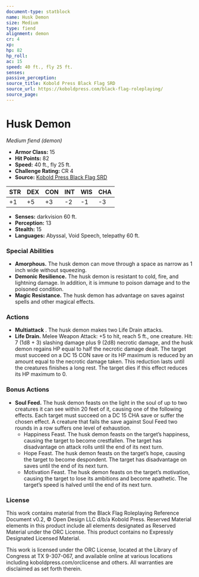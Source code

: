 ```yaml
---
document-type: statblock
name: Husk Demon
size: Medium
type: fiend
alignment: demon
cr: 4
xp: 
hp: 82
hp_roll: 
ac: 15
speed: 40 ft., fly 25 ft.
senses: 
passive_perception: 
source_title: Kobold Press Black Flag SRD
source_url: https://koboldpress.com/black-flag-roleplaying/
source_page: 
---
```


# Husk Demon

*Medium fiend (demon)*

- **Armor Class:** 15
- **Hit Points:** 82
- **Speed:** 40 ft., fly 25 ft.
- **Challenge Rating:** CR 4
- **Source:** [Kobold Press Black Flag SRD](https://koboldpress.com/black-flag-roleplaying/)

| STR | DEX | CON | INT | WIS | CHA |
| --- | --- | --- | --- | --- | --- |
| +1 | +5 | +3 | -2 | -1 | -3 |

- **Senses:** darkvision 60 ft.
- **Perception:** 13
- **Stealth:** 15
- **Languages:** Abyssal, Void Speech, telepathy 60 ft.

### Special Abilities

- **Amorphous.** The husk demon can move through a space as narrow as 1 inch wide without squeezing.
- **Demonic Resilience.** The husk demon is resistant to cold, fire, and lightning damage. In addition, it is immune to poison damage and to the poisoned condition.
- **Magic Resistance.** The husk demon has advantage on saves against spells and other magical effects.

### Actions

- **Multiattack** . The husk demon makes two Life Drain attacks.
- **Life Drain.** Melee Weapon Attack: +5 to hit, reach 5 ft., one creature. Hit: 7 (1d8 + 3) slashing damage plus 9 (2d8) necrotic damage, and the husk demon regains HP equal to half the necrotic damage dealt. The target must succeed on a DC 15 CON save or its HP maximum is reduced by an amount equal to the necrotic damage taken. This reduction lasts until the creatures finishes a long rest. The target dies if this effect reduces its HP maximum to 0.

### Bonus Actions

- **Soul Feed.** The husk demon feasts on the light in the soul of up to two creatures it can see within 20 feet of it, causing one of the following effects. Each target must succeed on a DC 15 CHA save or suffer the chosen effect. A creature that fails the save against Soul Feed two rounds in a row suffers one level of exhaustion.
	- Happiness Feast. The husk demon feasts on the target’s happiness, causing the target to become crestfallen. The target has disadvantage on attack rolls until the end of its next turn.
	- Hope Feast. The husk demon feasts on the target’s hope, causing the target to become despondent. The target has disadvantage on saves until the end of its next turn.
	- Motivation Feast. The husk demon feasts on the target’s motivation, causing the target to lose its ambitions and become apathetic. The target’s speed is halved until the end of its next turn.

### License

This work contains material from the Black Flag Roleplaying Reference Document v0.2, © Open Design LLC d/b/a Kobold Press. Reserved Material elements in this product include all elements designated as Reserved Material under the ORC License. This product contains no Expressly Designated Licensed Material.

This work is licensed under the ORC License, located at the Library of Congress at TX 9-307-067, and available online at various locations including koboldpress.com/orclicense and others. All warranties are disclaimed as set forth therein.
